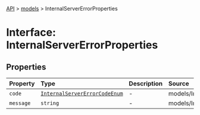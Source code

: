 [API](../../index.md) > [models](../index.md) > InternalServerErrorProperties

# Interface: InternalServerErrorProperties

## Properties

| Property | Type | Description | Source |
| :------ | :------ | :------ | :------ |
| `code` | [`InternalServerErrorCodeEnum`](../type-aliases/InternalServerErrorCodeEnum.md) | - | models/InternalServerError.ts:59 |
| `message` | `string` | - | models/InternalServerError.ts:60 |
